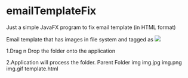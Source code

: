 # emailTemplateFix

Just a simple JavaFX program to fix email template (in HTML format) 

Email template that has images in file system and tagged as 
       <img src =  "...">

1.Drag n Drop the folder onto the application

2.Application will process the folder. 
       Parent Folder
              img
                     img.jpg
                     img.png
                     img.gif
              template.html
